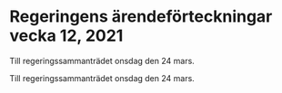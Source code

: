 # Regeringens ärendeförteckningar vecka 12, 2021

Till regeringssammanträdet onsdag den 24 mars.

Till regeringssammanträdet onsdag den 24 mars.
